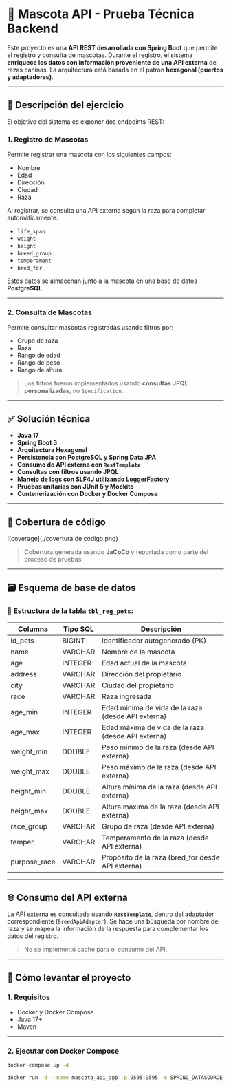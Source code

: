# 🐾 Mascota API - Prueba Técnica Backend

Este proyecto es una **API REST desarrollada con Spring Boot** que permite el registro y consulta de mascotas. Durante el registro, el sistema **enriquece los datos con información proveniente de una API externa** de razas caninas. La arquitectura está basada en el patrón **hexagonal (puertos y adaptadores)**.

---

## 📌 Descripción del ejercicio

El objetivo del sistema es exponer dos endpoints REST:

### 1. Registro de Mascotas

Permite registrar una mascota con los siguientes campos:
- Nombre
- Edad
- Dirección
- Ciudad
- Raza

Al registrar, se consulta una API externa según la raza para completar automáticamente:
- `life_span`
- `weight`
- `height`
- `breed_group`
- `temperament`
- `bred_for`

Estos datos se almacenan junto a la mascota en una base de datos **PostgreSQL**.

---

### 2. Consulta de Mascotas

Permite consultar mascotas registradas usando filtros por:
- Grupo de raza
- Raza
- Rango de edad
- Rango de peso
- Rango de altura

> Los filtros fueron implementados usando **consultas JPQL personalizadas**, no `Specification`.

---

## ✅ Solución técnica

- **Java 17**
- **Spring Boot 3**
- **Arquitectura Hexagonal**
- **Persistencia con PostgreSQL y Spring Data JPA**
- **Consumo de API externa con `RestTemplate`**
- **Consultas con filtros usando JPQL**
- **Manejo de logs con SLF4J utilizando LoggerFactory**
- **Pruebas unitarias con JUnit 5 y Mockito**
- **Contenerización con Docker y Docker Compose**

---

## 🧪 Cobertura de código

![coverage](./covertura de codigo.png)

> Cobertura generada usando **JaCoCo** y reportada como parte del proceso de pruebas.

---

## 🗃️ Esquema de base de datos

### 🐶 Estructura de la tabla `tbl_reg_pets`:

| Columna        | Tipo SQL         | Descripción                                          |
|----------------|------------------|------------------------------------------------------|
| id_pets        | BIGINT           | Identificador autogenerado (PK)                     |
| name           | VARCHAR          | Nombre de la mascota                                |
| age            | INTEGER          | Edad actual de la mascota                           |
| address        | VARCHAR          | Dirección del propietario                           |
| city           | VARCHAR          | Ciudad del propietario                              |
| race           | VARCHAR          | Raza ingresada                                      |
| age_min        | INTEGER          | Edad mínima de vida de la raza (desde API externa)  |
| age_max        | INTEGER          | Edad máxima de vida de la raza (desde API externa)  |
| weight_min     | DOUBLE  | Peso mínimo de la raza (desde API externa)          |
| weight_max     | DOUBLE  | Peso máximo de la raza (desde API externa)          |
| height_min     | DOUBLE  | Altura mínima de la raza (desde API externa)        |
| height_max     | DOUBLE  | Altura máxima de la raza (desde API externa)        |
| race_group     | VARCHAR          | Grupo de raza (desde API externa)                   |
| temper         | VARCHAR          | Temperamento de la raza (desde API externa)         |
| purpose_race   | VARCHAR          | Propósito de la raza (bred_for desde API externa)   |

---

## 🌐 Consumo del API externa

La API externa es consultada usando **`RestTemplate`**, dentro del adaptador correspondiente (`BreedApiAdapter`). Se hace una búsqueda por nombre de raza y se mapea la información de la respuesta para complementar los datos del registro.

> No se implementó cache para el consumo del API.

---

## 🚀 Cómo levantar el proyecto

### 1. Requisitos

- Docker y Docker Compose
- Java 17+
- Maven

---

### 2. Ejecutar con Docker Compose

```bash
docker-compose up -d

docker run -d --name mascota_api_app -p 9595:9595 -e SPRING_DATASOURCE_URL=jdbc:postgresql://psql_petapi_dev:5432/PET_REGISTER_DB -e SPRING_DATASOURCE_USERNAME=ALAINC00 -e SPRING_DATASOURCE_PASSWORD=ROOT1234 --network mascotaapi_petnet mascota-api-app
